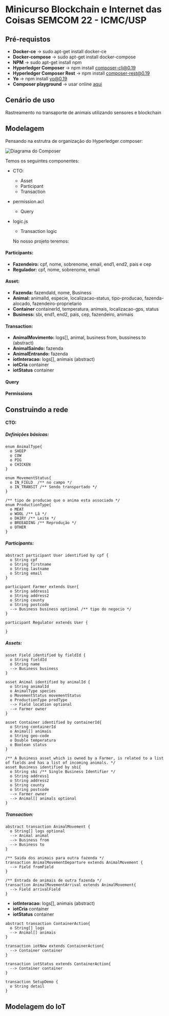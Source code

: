 # Minicurso Blockchain e Internet das Coisas SEMCOM 22 - ICMC/USP 


## Pré-requistos

* **Docker-ce** -> sudo apt-get install docker-ce
* **Docker-compose** -> sudo apt-get install docker-compose
* **NPM** -> sudo apt-get install npm
* **Hyperledger Composer** -> npm install composer-cli@0.19
* **Hyperledger Composer Rest** -> npm install composer-rest@0.19
* **Yo** -> npm install yo@0.19
* **Composer playground** -> usar online [aqui](https://composer-playground.mybluemix.net/editor)

## Cenário de uso 

Rastreamento no transaporte de animais utilizando sensores e blockchain

## Modelagem 

Pensando na estrutra de organização do Hyperledger composer:

![Diagrama do Composer](https://hyperledger.github.io/composer/v0.19/assets/img/Composer-Diagram.svg)

Temos os seguintes componentes:

* CTO:
  - Asset
  - Participant
  - Transaction
* permission.acl
  - Query
* logic.js
  - Transaction logic
  
  No nosso projeto teremos:
  
 #### Participants:
 
- **Fazendeiro:**  cpf, nome, sobrenome, email, end1, end2, pais e cep  
- **Regulador:** cpf, nome, sobrenome, email

#### Asset:

- **Fazenda:** fazendaId, nome, Business
- **Animal:** animalId, especie, localizacao-status, tipo-producao, fazenda-alocado, fazendeiro-proprietario
- **Container** containerId, temperatura, animais, localizacao-gps, status
- **Business:** sbi, end1, end2, pais, cep, fazendeiro, animais

#### Transaction:

- **AnimalMovimento:** logs[], animal, business from, bussiness to (abstract)
- **AnimalSaindo:** fazenda
- **AnimalEntrando:** fazenda
- **iotInteracao:** logs[], animais (abstract)
- **iotCria** container
- **iotStatus** container

#### Query


#### Permissions


## Construindo a rede

#### CTO:

##### Definições básicas:

```
enum AnimalType{
  o SHEEP
  o COW
  o PIG
  o CHICKEN
}
```
```
enum MovementStatus{
  o IN_FIELD  /** no campo */
  o IN_TRANSIT /** Sendo transportado */
}
```

```
/** tipo de producao que o anima esta associado */
enum ProductionType{
  o MEAT
  o WOOL /** Lã */
  o DAIRY /** Leite */
  o BREEADING /** Reprodução */
  o OTHER
}
```

##### Participants:

```
abstract participant User identified by cpf {
  o String cpf
  o String firstname
  o String lastname
  o String email
}
```

```
participant Farmer extends User{
  o String address1
  o String address2
  o String county 
  o String postcode
  --> Business business optional /** tipo do negocio */
}
```

```
participant Regulator extends User {

}
```

##### Assets:

```
asset Field identified by fieldId {
  o String fieldId
  o String name
  --> Business business
}
```

```
asset Animal identified by animalId {
  o String animalId
  o AnimalType species
  o MovementStatus movementStatus
  o ProductionType prodType
  --> Field location optional
  --> Farmer owner
}
```


```
asset Container identified by containerId{
  o String containerId
  o Animal[] animais
  o String geo-code
  o Double temperatura
  o Boolean status
}
```

```
/** A Business asset which is owned by a Farmer, is related to a list of fields and has a list of incoming animals. */
asset Business identified by sbi{
  o String sbi /** Single Business Identifier */
  o String address1
  o String address2
  o String county
  o String postcode
  --> Farmer owner
  --> Animal[] animals optional
}
```
##### Transaction:

```
abstract transaction AnimalMovement {
  o String[] logs optional
  --> Animal animal
  --> Business from
  --> Business to
}
```

```
/** Saida dos animais para outra fazenda */
transaction AnimalMovementDeparture extends AnimalMovement {
  --> Field fromField
}
```

```
/** Entrada de animais de outra fazenda */
transaction AnimalMovementArrival extends AnimalMovement{
  --> Field arrivalField 
}
```
- **iotInteracao:** logs[], animais (abstract)
- **iotCria** container
- **iotStatus** container
```
abstract transaction ContainerAction{
  o String[] logs
  --> Animal[] animais
}
```

```
transaction iotNew extends ContainerAction{
  --> Container container
}
```

```
transaction iotStatus extends ContainerAction{
  --> Container container
}
```

```
transaction SetupDemo {
  o String detail
}
```

## Modelagem do IoT

